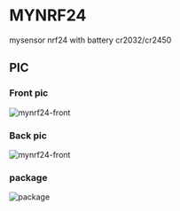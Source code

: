 # MYNRF24
mysensor nrf24 with battery cr2032/cr2450

## PIC
### Front pic

![mynrf24-front](https://github.com/huexpub/MYNRF24/blob/master/doc/front.png)

### Back pic

![mynrf24-front](https://github.com/huexpub/MYNRF24/blob/master/doc/back.png)

### package 

![package](https://github.com/huexpub/MYNRF24/blob/master/doc/package.jpg)
